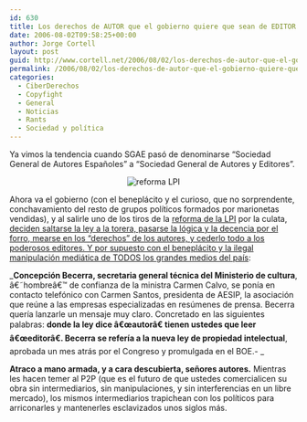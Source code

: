 ```yaml
---
id: 630
title: Los derechos de AUTOR que el gobierno quiere que sean de EDITOR
date: 2006-08-02T09:58:25+00:00
author: Jorge Cortell
layout: post
guid: http://www.cortell.net/2006/08/02/los-derechos-de-autor-que-el-gobierno-quiere-que-sean-de-editor/
permalink: /2006/08/02/los-derechos-de-autor-que-el-gobierno-quiere-que-sean-de-editor/
categories:
  - CiberDerechos
  - Copyfight
  - General
  - Noticias
  - Rants
  - Sociedad y polí­tica
---
```

Ya vimos la tendencia cuando SGAE pasó de denominarse &#8220;Sociedad General de Autores Españoles&#8221; a &#8220;Sociedad General de Autores y Editores&#8221;.

<div style="text-align: center">
  <img alt="reforma LPI" title="reforma LPI" src="http://img146.imageshack.us/img146/174/reflpi0fa.png" />
</div>

Ahora va el gobierno (con el beneplácito y el curioso, que no sorprendente, conchavamiento del resto de grupos polí­ticos formados por marionetas vendidas), y al salirle uno de los tiros de la <a target="_blank" title="Dura lex, sed lex" href="http://www.bufetalmeida.com/?ct=67">reforma de la LPI</a> por la culata, <a target="_blank" title="El gobierno manipula la LPI" href="http://www.hispanidad.com/noticia.aspx?ID=13070">deciden saltarse la ley a la torera, pasarse la lógica y la decencia por el forro, mearse en los &#8220;derechos&#8221; de los autores, y cederlo todo a los poderosos editores. Y por supuesto con el beneplácito y la ilegal manipulación mediática de TODOS los grandes medios del paí­s</a>:

_**Concepción Becerra, secretaria general técnica del Ministerio de cultura**, â€˜hombreâ€™ de confianza de la ministra Carmen Calvo, se poní­a en contacto telefónico con Carmen Santos, presidenta de AESIP, la asociación que reúne a las empresas especializadas en resúmenes de prensa. Becerra querí­a lanzarle un mensaje muy claro. Concretado en las siguientes palabras: **donde la ley dice â€œautorâ€ tienen ustedes que leer â€œeditorâ€. Becerra se referí­a a la nueva ley de propiedad intelectual**, aprobada un mes atrás por el Congreso y promulgada en el BOE.- _

**Atraco a mano armada, y a cara descubierta, señores autores.** Mientras les hacen temer al P2P (que es el futuro de que ustedes comercialicen su obra sin intermediarios, sin manipulaciones, y sin interferencias en un libre mercado), los mismos intermediarios trapichean con los polí­ticos para arriconarles y mantenerles esclavizados unos siglos más.